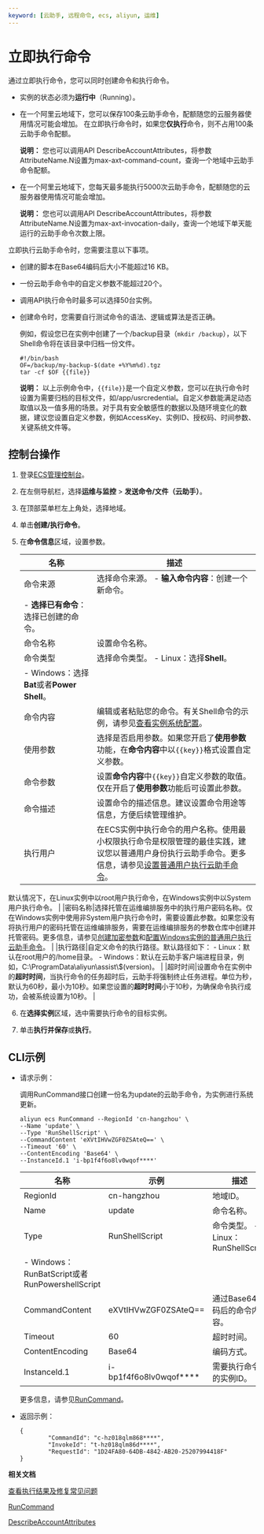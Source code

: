 ```yaml
---
keyword: [云助手, 远程命令, ecs, aliyun, 运维]
---
```


# 立即执行命令

通过立即执行命令，您可以同时创建命令和执行命令。

-   实例的状态必须为**运行中**（Running）。
-   在一个阿里云地域下，您可以保存100条云助手命令，配额随您的云服务器使用情况可能会增加。 在立即执行命令时，如果您**仅执行**命令，则不占用100条云助手命令配额。

    **说明：** 您也可以调用API DescribeAccountAttributes，将参数AttributeName.N设置为max-axt-command-count，查询一个地域中云助手命令配额。

-   在一个阿里云地域下，您每天最多能执行5000次云助手命令，配额随您的云服务器使用情况可能会增加。

    **说明：** 您也可以调用API DescribeAccountAttributes，将参数AttributeName.N设置为max-axt-invocation-daily，查询一个地域下单天能运行的云助手命令次数上限。


立即执行云助手命令时，您需要注意以下事项。

-   创建的脚本在Base64编码后大小不能超过16 KB。
-   一份云助手命令中的自定义参数不能超过20个。
-   调用API执行命令时最多可以选择50台实例。
-   创建命令时，您需要自行测试命令的语法、逻辑或算法是否正确。

    例如，假设您已在实例中创建了一个/backup目录（`mkdir /backup`），以下Shell命令将在该目录中归档一份文件。

    ```
    #!/bin/bash 
    OF=/backup/my-backup-$(date +%Y%m%d).tgz
    tar -cf $OF {{file}}
    ```

    **说明：** 以上示例命令中，`{{file}}`是一个自定义参数，您可以在执行命令时设置为需要归档的目标文件，如/app/usrcredential。自定义参数能满足动态取值以及一值多用的场景。对于具有安全敏感性的数据以及随环境变化的数据，建议您设置自定义参数，例如AccessKey、实例ID、授权码、时间参数、关键系统文件等。


## 控制台操作

1.  登录[ECS管理控制台](https://ecs.console.aliyun.com)。

2.  在左侧导航栏，选择**运维与监控** \> **发送命令/文件（云助手）**。

3.  在顶部菜单栏左上角处，选择地域。

4.  单击**创建/执行命令**。

5.  在**命令信息**区域，设置参数。

    |名称|描述|
    |--|--|
    |命令来源|选择命令来源。    -   **输入命令内容**：创建一个新命令。
    -   **选择已有命令**：选择已创建的命令。 |
    |命令名称|设置命令名称。|
    |命令类型|选择命令类型。    -   Linux：选择**Shell**。
    -   Windows：选择**Bat**或者**Power Shell**。 |
    |命令内容|编辑或者粘贴您的命令。有关Shell命令的示例，请参见[查看实例系统配置](/intl.zh-CN/运维与监控/云助手/DevOps自动化运维实践/查看实例系统配置.md)。 |
    |使用参数|选择是否启用参数。如果您开启了**使用参数**功能，在**命令内容**中以`{{key}}`格式设置自定义参数。 |
    |命令参数|设置**命令内容**中`{{key}}`自定义参数的取值。仅在开启了**使用参数**功能后可设置此参数。 |
    |命令描述|设置命令的描述信息。建议设置命令用途等信息，方便后续管理维护。|
    |执行用户|在ECS实例中执行命令的用户名称。使用最小权限执行命令是权限管理的最佳实践，建议您以普通用户身份执行云助手命令。更多信息，请参见[设置普通用户执行云助手命令]()。

默认情况下，在Linux实例中以root用户执行命令，在Windows实例中以System用户执行命令。 |
    |密码名称|选择托管在运维编排服务中的执行用户密码名称。仅在Windows实例中使用非System用户执行命令时，需要设置此参数。如果您没有将执行用户的密码托管在运维编排服务，需要在运维编排服务的参数仓库中创建并托管密码。更多信息，请参见[创建加密参数]()和[配置Windows实例的普通用户执行云助手命令]()。 |
    |执行路径|自定义命令的执行路径。默认路径如下：    -   Linux：默认在root用户的/home目录。
    -   Windows：默认在云助手客户端进程目录，例如，C:\\ProgramData\\aliyun\\assist\\$\(version\)。 |
    |超时时间|设置命令在实例中的**超时时间**，当执行命令的任务超时后，云助手将强制终止任务进程。单位为秒，默认为60秒，最小为10秒。如果您设置的**超时时间**小于10秒，为确保命令执行成功，会被系统设置为10秒。 |

6.  在**选择实例**区域，选中需要执行命令的目标实例。

7.  单击**执行并保存**或**执行**。


## CLI示例

-   请求示例：

    调用RunCommand接口创建一份名为update的云助手命令，为实例进行系统更新。

    ```
    aliyun ecs RunCommand --RegionId 'cn-hangzhou' \
    --Name 'update' \
    --Type 'RunShellScript' \
    --CommandContent 'eXVtIHVwZGF0ZSAteQ==' \
    --Timeout '60' \
    --ContentEncoding 'Base64' \
    --InstanceId.1 'i-bp1f4f6o8lv0wqof****'
    ```

    |名称|示例|描述|
    |--|--|--|
    |RegionId|cn-hangzhou|地域ID。|
    |Name|update|命令名称。|
    |Type|RunShellScript|命令类型。    -   Linux：RunShellScript
    -   Windows：RunBatScript或者RunPowershellScript |
    |CommandContent|eXVtIHVwZGF0ZSAteQ==|通过Base64编码后的命令内容。|
    |Timeout|60|超时时间。|
    |ContentEncoding|Base64|编码方式。|
    |InstanceId.1|i-bp1f4f6o8lv0wqof\*\*\*\*|需要执行命令的实例ID。|

    更多信息，请参见[RunCommand](/intl.zh-CN/API参考/云助手/RunCommand.md)。

-   返回示例：

    ```
    {
            "CommandId": "c-hz018qlm868****",
            "InvokeId": "t-hz018qlm86d****",
            "RequestId": "1D24FA80-64DB-4842-AB20-25207994418F"
    }
    ```


**相关文档**  


[查看执行结果及修复常见问题](/intl.zh-CN/运维与监控/云助手/使用云助手/查看执行结果及修复常见问题.md)

[RunCommand](/intl.zh-CN/API参考/云助手/RunCommand.md)

[DescribeAccountAttributes](/intl.zh-CN/API参考/其他接口/DescribeAccountAttributes.md)

